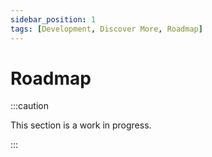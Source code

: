 ```yaml
---
sidebar_position: 1
tags: [Development, Discover More, Roadmap]
---
```


# Roadmap

:::caution

This section is a work in progress.

:::
